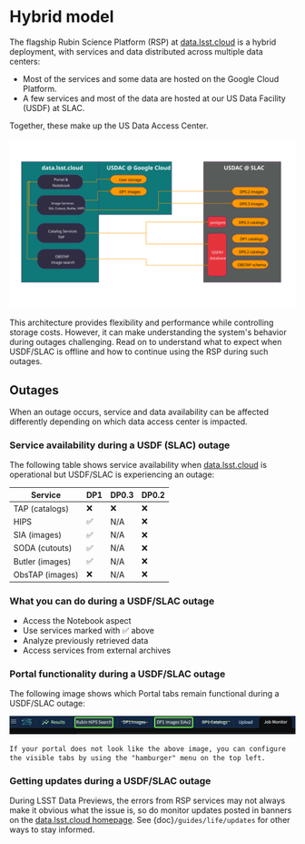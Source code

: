 # Hybrid model

The flagship Rubin Science Platform (RSP) at [data.lsst.cloud](https://data.lsst.cloud) is a hybrid deployment, with services and data distributed across multiple data centers:

- Most of the services and some data are hosted on the Google Cloud Platform.
- A few services and most of the data are hosted at our US Data Facility (USDF) at SLAC.

Together, these make up the US Data Access Center.

![The hybrid architecture of data.lsst.cloud](images/hybrid.svg)

This architecture provides flexibility and performance while controlling storage costs.
However, it can make understanding the system's behavior during outages challenging.
Read on to understand what to expect when USDF/SLAC is offline and how to continue using the RSP during such outages.

## Outages

When an outage occurs, service and data availability can be affected differently depending on which data access center is impacted.

### Service availability during a USDF (SLAC) outage

The following table shows service availability when [data.lsst.cloud](https://data.lsst.cloud) is operational but USDF/SLAC is experiencing an outage:

| Service         | DP1 | DP0.3 | DP0.2 |
| --------------- | --- | ----- | ----- |
| TAP (catalogs)  | ❌  | ❌    | ❌    |
| HIPS            | ✅  | N/A   | ❌    |
| SIA (images)    | ✅  | N/A   | ❌    |
| SODA (cutouts)  | ✅  | N/A   | ❌    |
| Butler (images) | ✅  | N/A   | ❌    |
| ObsTAP (images) | ❌  | N/A   | ❌    |

### What you can do during a USDF/SLAC outage

- Access the Notebook aspect
- Use services marked with ✅ above
- Analyze previously retrieved data
- Access services from external archives

### Portal functionality during a USDF/SLAC outage

The following image shows which Portal tabs remain functional during a USDF/SLAC outage:

![Working portal tabs](images/portal-slac-outage.png)

```{tip}
If your portal does not look like the above image, you can configure the visible tabs by using the "hamburger" menu on the top left.
```

### Getting updates during a USDF/SLAC outage

During LSST Data Previews, the errors from RSP services may not always make it obvious what the issue is, so do monitor updates posted in banners on the [data.lsst.cloud homepage](https://data.lsst.cloud).
See {doc}`/guides/life/updates` for other ways to stay informed.
